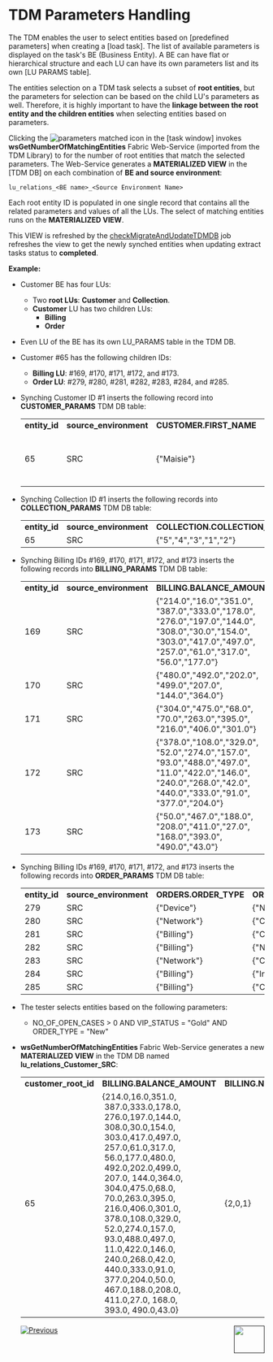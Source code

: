 # TDM Parameters Handling

The TDM enables the user to select entities based on [predefined parameters] when creating a [load task]. The list of available parameters is displayed on the task's BE (Business Entity). A BE can have flat or hierarchical structure and each LU can have its own parameters list and its own [LU PARAMS table]. 

The entities selection on a TDM task selects a subset of **root entities**, but the parameters for selection  can be based on the child LU's parameters as well. Therefore, it is highly important to have the **linkage between the root entity and the children entities** when selecting entities based on parameters.

Clicking the ![parameters matched icon](/articles/TDM/tdm_gui/images/parameters_refresh_icon.png) in the [task window] invokes **wsGetNumberOfMatchingEntities** Fabric Web-Service (imported from the TDM Library) to for the number of root entities that match the selected parameters. The Web-Service generates a **MATERIALIZED VIEW** in the [TDM DB] on each combination of **BE and source environment**: 

 `lu_relations_<BE name>_<Source Environment Name>`

Each root entity ID is populated in one single record that contains all the related parameters and values of all the LUs. The select of matching entities runs on the **MATERIALIZED VIEW**.

This VIEW is refreshed by the [checkMigrateAndUpdateTDMDB](03_task_execution_processes.md#checkmigrateandupdatetdmdb-job) job refreshes the view to get the newly synched entities when updating extract tasks status to **completed**.

**Example:**

- Customer BE has four LUs:
  - Two **root LUs**: **Customer** and **Collection**.
  - **Customer** LU has two children LUs:
    - **Billing**
    - **Order**

- Even LU of the BE has its own LU_PARAMS table in the TDM DB.

- Customer #65 has the following children IDs:

  - **Billing LU**: #169, #170, #171, #172, and #173.
  - **Order LU**: #279, #280, #281, #282, #283, #284, and #285.

- Synching Customer ID #1 inserts the following record into **CUSTOMER_PARAMS** TDM DB table:

  <table width="950pxl">
  <tbody>
  <tr>
  <td width="100pxl"><strong>entity_id</strong></td>
  <td width="120pxl"><strong>source_environment</strong></td>
  <td width="120px"><strong>CUSTOMER.FIRST_NAME</strong></td>
  <td width="120px"><strong>CUSTOMER.LAST_NAME</strong></td>
  <td width="120px"><strong>CUSTOMER.LINE_NUMBER</strong></td>
  <td width="120px"><strong>CUSTOMER.NO_OF_OPEN_CASES</strong></td>
  <td width="120px"><strong>CUSTOMER.OPEN_CASE_DATE</strong></td>
  <td width="120px"><strong>CUSTOMER.NO_OF_SUBSCRIBERS</strong></td>
  </tr>
  <tr>
  <td width="100pxl">65</td>
  <td width="120px">SRC</td>
  <td width="120px">{"Maisie"}</td>
  <td width="120px">{"Berger"}</td>
  <td width="120px">{"719 764 1363","404 376 5891","(248) 143-7235","342-203-6253","+1 (929) 454-2178"}</td>
  <td width="120px">{"3"}</td>
  <td width="120px">{"2015-09-16 06:14:40","2016-01-13 04:27:36","2017-02-10 20:44:54"}</td>
  <td width="120px">{"5"}</td>
  </tr>
  </tbody>
  </table>

  

- Synching Collection ID #1 inserts the following records into **COLLECTION_PARAMS** TDM DB table:

  <table width="900pxl">
  <tbody>
  <tr>
  <td width="150pxl"><strong>entity_id</strong></td>
  <td width="150pxl"><strong>source_environment</strong></td>
  <td width="600pxl"><strong>COLLECTION.COLLECTION_STATUS</strong></td>
  </tr>
  <tr>
  <td width="150pxl">65</td>
  <td width="150pxl">SRC</td>
  <td width="600pxl">{"5","4","3","1","2"}</td>
  </tr>
  </tbody>
  </table>

  

- Synching Billing IDs #169, #170, #171, #172, and #173 inserts the following records into **BILLING_PARAMS** TDM DB table:

  <table width="950pxl">
  <tbody>
  <tr>
  <td width="100pxl"><strong>entity_id</strong></td>
  <td width="100pxl"><strong>source_environment</strong></td>
  <td width="200pxl"><strong>BILLING.BALANCE_AMOUNT</strong></td>
      <td width="125pxl"><strong>BILLING.NO_OF_OPEN_INVOICES</strong></td>
      <td width="125pxl"><strong>BILLING.VIP_STATUS</strong></td>
      <td width="125pxl"><strong>BILLING.TOTAL_PAYMENT_AMOUNT</strong></td>
      <td width="125pxl"><strong>BILLING.SUBSCRIBER_TYPE</strong></td>
  </tr>
  <tr>
  <td width="100pxl">169</td>
  <td width="100pxl">SRC</td>
  <td width="200pxl">{"214.0","16.0","351.0",
      "387.0","333.0","178.0",
   	"276.0","197.0","144.0",
      "308.0","30.0","154.0",
      "303.0","417.0","497.0",
      "257.0","61.0","317.0",
      "56.0","177.0"}</td>
  <td width="125pxl">{"2"}</td>
  <td width="125pxl">{"Gold"}</td>
  <td width="125pxl">{"3789"}</td>
  <td width="125pxl">{"2"}</td>
  </tr>
  <tr>
  <td width="100pxl">170</td>
  <td width="100pxl">SRC</td>
  <td width="200pxl">{"480.0","492.0","202.0",
      "499.0","207.0",
      "144.0","364.0"}</td>
  <td width="125pxl">{"2"}</td>
  <td width="125pxl">{"Silver"}</td>
  <td width="125pxl">{"824"}</td>
  <td width="125pxl">{"1"}</td>
  </tr>
  <tr>
  <td width="100pxl">171</td>
  <td width="100pxl">SRC</td>
  <td width="200pxl">{"304.0","475.0","68.0",
      "70.0","263.0","395.0",
      "216.0","406.0","301.0"}</td>
  <td width="125pxl">{"0"}</td>
  <td width="125pxl">{"Gold"}</td>
  <td width="125pxl">&nbsp;</td>
  <td width="125pxl">{"4"}</td>
  </tr>
  <tr>
  <td width="100pxl">172</td>
  <td width="100pxl">SRC</td>
  <td width="200pxl">{"378.0","108.0","329.0",
      "52.0","274.0","157.0",
      "93.0","488.0","497.0",
      "11.0","422.0","146.0",
      "240.0","268.0","42.0",
      "440.0","333.0","91.0",
      "377.0","204.0"}</td>
  <td width="125pxl">{"0"}</td>
  <td width="125pxl">{"Gold"}</td>
  <td width="125pxl">&nbsp;</td>
  <td width="125pxl">{"3"}</td>
  </tr>
  <tr>
  <td width="100pxl">173</td>
  <td width="100pxl">SRC</td>
  <td width="200pxl">{"50.0","467.0","188.0",
      "208.0","411.0","27.0",
      "168.0","393.0",
      "490.0","43.0"}</td>
  <td width="125pxl">{"1"}</td>
  <td width="125pxl">{"Platinum"}</td>
  <td width="125pxl">{"1898"}</td>
  <td width="125pxl">{"4"}</td>
  </tr>
  </tbody>
  </table>

- Synching Billing IDs #169, #170, #171, #172, and #173 inserts the following records into **ORDER_PARAMS** TDM DB table:

  <table width="900pxl">
  <tr>
  <td width="225pxl"><strong>entity_id</strong></td>
  <td width="225pxl"><strong>source_environment</strong></td>
  <td width="225pxl"><strong>ORDERS.ORDER_TYPE</strong></td>
  <td width="225pxl"><strong>ORDERS.ORDER_STATUS</strong></td>
  </tr>
  <tr>
  <td width="225pxl">279</td>
  <td width="225pxl">SRC</td>
  <td width="225pxl">{"Device"}</td>
  <td width="225pxl">{"New"}</td>
  </tr>
  <tr>
  <td width="225pxl">280</td>
  <td width="225pxl">SRC</td>
  <td width="225pxl">{"Network"}</td>
  <td width="225pxl">{"Closed"}</td>
  </tr>
  <tr>
  <td width="225pxl">281</td>
  <td width="225pxl">SRC</td>
  <td width="225pxl">{"Billing"}</td>
  <td width="225pxl">{"Closed"}</td>
  </tr>
  <tr>
  <td width="225pxl">282</td>
  <td width="225pxl">SRC</td>
  <td width="225pxl">{"Billing"}</td>
  <td width="225pxl">{"New"}</td>
  </tr>
  <tr>
  <td width="225pxl">283</td>
  <td width="225pxl">SRC</td>
  <td width="225pxl">{"Network"}</td>
  <td width="225pxl">{"Closed"}</td>
  </tr>
  <tr>
  <td width="225pxl">284</td>
  <td width="225pxl">SRC</td>
  <td width="225pxl">{"Billing"}</td>
  <td width="225pxl">{"In Progress"}</td>
  </tr>
  <tr>
  <td width="225pxl">285</td>
  <td width="225pxl">SRC</td>
  <td width="225pxl">{"Billing"}</td>
  <td width="225pxl">{"Closed"}</td>
  </tr>
  </table>

- The tester selects entities based on the following parameters:

  - NO_OF_OPEN_CASES > 0  AND VIP_STATUS = "Gold" AND ORDER_TYPE = "New"

- **wsGetNumberOfMatchingEntities** Fabric Web-Service generates a new **MATERIALIZED VIEW** in the TDM DB named **lu_relations_Customer_SRC**:

  <table width="2076">
  <tbody>
  <tr>
  <td width="173"><strong>customer_root_id</strong></td>
  <td width="173"><strong>BILLING.BALANCE_AMOUNT</strong></td>
  <td width="173"><strong>BILLING.NO_OF_OPEN_INVOICES</strong></td>
  <td width="173"><strong>BILLING.SUBSCRIBER_TYPE</strong></td>
      <td width="173"><strong>BILLING.TOTAL_PAYMENT_AMOUNT</strong></td>
      <td width="173"><strong>BILLING.VIP_STATUS</strong></td>
      <td width="173"><strong>CUSTOMER.FIRST_NAME</strong></td>
      <td width="173"><strong>CUSTOMER.LAST_NAME</strong></td>
      <td width="173"><strong>CUSTOMER.LINE_NUMBER</strong></td>
      <td width="173"><strong>CUSTOMER.NO_OF_OPEN_CASES</strong></td>
      <td width="173"><strong>CUSTOMER.NO_OF_SUBSCRIBERS</strong></td>
      <td width="173"><strong>CUSTOMER.OPEN_CASE_DATE</strong></td>
  </tr>
  <tr>
  <td>65</td>
  <td width="173">{214.0,16.0,351.0, <br />&nbsp;387.0,333.0,178.0,<br />&nbsp;276.0,197.0,144.0, <br />&nbsp;308.0,30.0,154.0,<br />&nbsp;303.0,417.0,497.0,<br />&nbsp;257.0,61.0,317.0, <br />&nbsp;56.0,177.0,480.0,<br />&nbsp;492.0,202.0,499.0,<br />&nbsp;207.0, 144.0,364.0, <br />&nbsp;304.0,475.0,68.0, <br />&nbsp;70.0,263.0,395.0, <br />&nbsp;216.0,406.0,301.0, <br />&nbsp;378.0,108.0,329.0, <br />&nbsp;52.0,274.0,157.0, <br />&nbsp;93.0,488.0,497.0, <br />&nbsp;11.0,422.0,146.0, <br />&nbsp;240.0,268.0,42.0, <br />&nbsp;440.0,333.0,91.0,<br />&nbsp;377.0,204.0,50.0,<br />&nbsp;467.0,188.0,208.0,<br />&nbsp;411.0,27.0, 168.0,<br />&nbsp;393.0, 490.0,43.0}</td>
  <td>{2,0,1}</td>
  <td>{2,1,4,3,4}</td>
  <td>{3789,824,1898}</td>
  <td>{Gold,Silver,Platinum}</strong></td>
  <td>{Maisie}</td>
  <td>{Berger}</td>
  <td>{719 764 1363,404 376 5891,(248) 143-7235,342-203-6253,+1 (929) 454-2178}</td>
  <td>{3}</td>
  <td>{5}</td>
  <td>{2015-09-16 06:14:40,2016-01-13 04:27:36,2017-02-10 20:44:54}</td>
  </tr>
  </tbody>
  </table>

   

  

  [![Previous](/articles/images/Previous.png)](06_tdmdb_cleanup_process.md)[<img align="right" width="60" height="54" src="/articles/images/Next.png">]()

  

    

  

  

  
